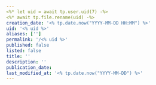 ```yaml
---
<%* let uid = await tp.user.uid(7) -%>
<%* await tp.file.rename(uid) -%>
creation_date: '<% tp.date.now("YYYY-MM-DD HH:MM") %>'
uid: '<% uid %>'
aliases: ['']
permalink: '/<% uid %>'
published: false
listed: false
title: ''
description: ''
publication_date:
last_modified_at: '<% tp.date.now("YYYY-MM-DD") %>'
---
```

